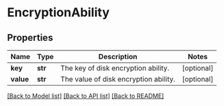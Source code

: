 # EncryptionAbility

## Properties
Name | Type | Description | Notes
------------ | ------------- | ------------- | -------------
**key** | **str** | The key of disk encryption ability. | [optional] 
**value** | **str** | The value of disk encryption ability. | [optional] 

[[Back to Model list]](../README.md#documentation-for-models) [[Back to API list]](../README.md#documentation-for-api-endpoints) [[Back to README]](../README.md)


